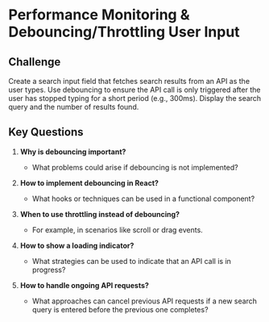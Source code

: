 # Performance Monitoring & Debouncing/Throttling User Input

## Challenge

Create a search input field that fetches search results from an API as the user types. Use debouncing to ensure the API call is only triggered after the user has stopped typing for a short period (e.g., 300ms). Display the search query and the number of results found.

## Key Questions

1. **Why is debouncing important?**
    - What problems could arise if debouncing is not implemented?

2. **How to implement debouncing in React?**
    - What hooks or techniques can be used in a functional component?

3. **When to use throttling instead of debouncing?**
    - For example, in scenarios like scroll or drag events.

4. **How to show a loading indicator?**
    - What strategies can be used to indicate that an API call is in progress?

5. **How to handle ongoing API requests?**
    - What approaches can cancel previous API requests if a new search query is entered before the previous one completes?